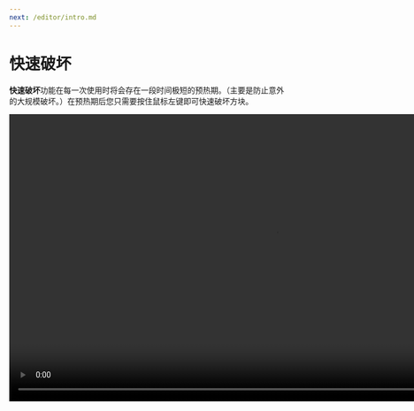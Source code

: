 ```yaml
---
next: /editor/intro.md
---
```


# 快速破坏

**快速破坏**功能在每一次使用时将会存在一段时间极短的预热期。（主要是防止意外的大规模破坏。）在预热期后您只需要按住鼠标左键即可快速破坏方块。

<video width="960" height="520" controls autoplay loop>
    <source src="/images/Bulldozer.mp4" type="video/mp4">
</video>

